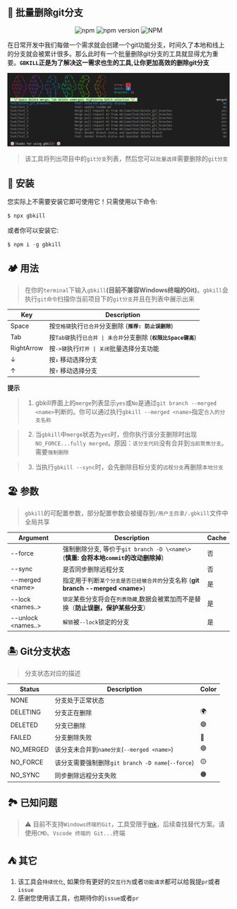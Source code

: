 ## 🤡 批量删除git分支

<p align="center">
<img alt="npm" src="https://img.shields.io/npm/dy/gbkill.svg">
<img alt="npm version" src="https://img.shields.io/npm/v/gbkill.svg">
<img alt="NPM" src="https://img.shields.io/npm/l/gbkill.svg">
</p>

在日常开发中我们每做一个需求就会创建一个git功能分支，时间久了本地和线上的分支就会被累计很多。那么此时有一个批量删除git分支的工具就显得尤为重要。**`GBKILL`正是为了解决这一需求也生的工具,让你更加高效的删除git分支**

![logo.png](./docs/logo.png)

> 该工具将列出项目中的`git分支`列表，然后您可以`批量选择`需要删除的`git分支`

## 🤡 安装

您实际上不需要安装它即可使用它！只需使用以下命令:

```ts
$ npx gbkill
```

或者你可以安装它:

```ts
$ npm i -g gbkill
```

## 🏕️ 用法

> 在你的`terminal`下输入`gbkill`**(目前不兼容Windows终端的Git)**。`gbkill`会执行`git命令`扫描你当前项目下的`git分支`并且在列表中展示出来

| Key        | Description                                                     |
| ---------- | --------------------------------------------------------------- |
| Space      | 按`空格键`执行`已合并`分支删除 (**`推荐: 防止误删除`**)         |
| Tab        | 按`Tab键`执行`已合并 \| 未合并`分支删除 (**`权限比Space键高`**) |
| RightArrow | 按`->键`执行`打开 \| 关闭`批量选择分支功能                      |
| ↓          | 按`↓` 移动选择分支                                              |
| ↑          | 按`↑` 移动选择分支                                              |

**提示**

> 1. gbkill界面上的`merge`列表显示`yes`或`No`是通过`git branch --merged <name>`判断的。你可以通过执行`gbkill --merged <name>`指定`合入的分支名称`

> 2. 当`gbkill`中`merge`状态为`yes`时，但你执行该分支删除时出现`NO_FORCE...fully merged`。原因：`该分支代码`没有合并到`当前聚焦分支`。需要`强制删除`

> 3. 当执行`gbkill --sync`时，会先删除目标分支的`远程分支`再删除`本地分支`

## 🏖️ 参数

> `gbkill`的可配置参数，部分配置参数会被缓存到`/用户主目录/.gbkill`文件中全局共享

| Argument             | Description                                                                           | Cache |
| -------------------- | ------------------------------------------------------------------------------------- | ----- |
| --force              | 强制删除分支, 等价于`git branch -D \<name\>` (**慎重: 会将本地`commit`的改动删除掉**) | 否    |
| --sync               | 是否同步删除远程分支                                                                  | 否    |
| --merged \<name\>    | 指定用于判断`某个分支是否已经被合并的`分支名称 (**git branch --merged \<name\>**)     | 是    |
| --lock \<names..\>   | `锁定`某些分支将会在`列表隐藏`,数据会被累加而不是替换（**防止误删，保护某些分支**）   | 是    |
| --unlock \<names..\> | `解锁`被`--lock`锁定的分支                                                            | 是    |

<!-- | --submodule          | 是否展示 git 子模块的分支列表                                                         | 否    | -->
<!-- | --language \<name\>  | 指定 GBkill 语言 `ZH\|EN`                                                             | 是    | -->

## 🏝️ Git分支状态

> 分支状态对应的描述

| Status    | Description                                       | Color |
| --------- | ------------------------------------------------- | ----- |
| NONE      | 分支处于正常状态                                  |       |
| DELETING  | 分支正在删除                                      | 🌍    |
| DELETED   | 分支已删除                                        | 🟢    |
| FAILED    | 分支删除失败                                      | 🔴    |
| NO_MERGED | 该分支未合并到`name分支`(`--merged <name>`)       | 🟣    |
| NO_FORCE  | 该分支需要强制删除`git branch -D name`(`--force`) | 🟡    |
| NO_SYNC   | 同步删除远程分支失败                              | 🟠    |

## 🏞️ 已知问题

> ⚠️ 目前不支持`Windows终端的Git`，工具受限于[ink](https://github.com/vadimdemedes/ink/issues/378)，后续查找替代方案。请使用`CMD`、`Vscode 终端的 Git...`终端

## ⛺ 其它

1. 该工具会`持续优化`, 如果你有更好的`交互行为`或者`功能请求`都可以给我提`pr`或者`issue`
2. 感谢您使用该工具，也期待你的`issue`或者`pr`

<!-- 请勿删除: [EMO 图形地址](https://emojipedia.org/zh) -->
